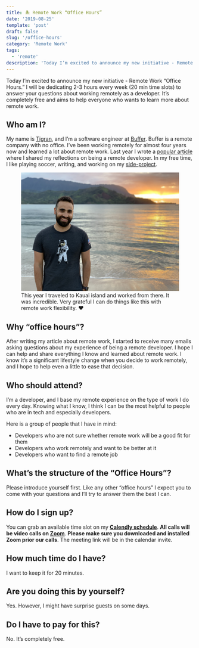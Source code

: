 ```yaml
---
title: 🏝 Remote Work “Office Hours”
date: '2019-08-25'
template: 'post'
draft: false
slug: '/office-hours'
category: 'Remote Work'
tags:
  - 'remote'
description: 'Today I’m excited to announce my new initiative - Remote Work “Office Hours.” I will be dedicating 2-3 hours every week (20 min time slots) to answer your questions about working remotely as a developer. It’s completely free and aims to help everyone who wants to learn more about remote work.'
---
```


Today I’m excited to announce my new initiative - Remote Work “Office Hours.” I will be dedicating 2-3 hours every week (20 min time slots) to answer your questions about working remotely as a developer. It’s completely free and aims to help everyone who wants to learn more about remote work.


## Who am I?
My name is [Tigran](https://tik.dev), and I’m a software engineer at [Buffer](https://buffer.com). Buffer is a remote company with no office. I’ve been working remotely for almost four years now and learned a lot about remote work. Last year I wrote a [popular article](https://medium.com/free-code-camp/reflections-on-being-a-remote-developer-757465ed1e9e) where I shared my reflections on being a remote developer. In my free time, I like playing soccer, writing, and working on my [side-project](https://cronhub.io).


<figure><img src="tigran-hawaii.jpg" alt="Tigran in Kauai"/><figcaption>This year I traveled to Kauai island and worked from there. It was incredible. Very grateful I can do things like this with remote work flexibility. ❤️ </figcaption></figure>

## Why “office hours”?
After writing my article about remote work, I started to receive many emails asking questions about my experience of being a remote developer. I hope I can help and share everything I know and learned about remote work. I know it’s a significant lifestyle change when you decide to work remotely, and I hope to help even a little to ease that decision.


## Who should attend?
I’m a developer, and I base my remote experience on the type of work I do every day. Knowing what I know, I think I can be the most helpful to people who are in tech and especially developers.

Here is a group of people that I have in mind:
- Developers who are not sure whether remote work will be a good fit for them
- Developers who work remotely and want to be better at it
- Developers who want to find a remote job


## What’s the structure of the “Office Hours”?
Please introduce yourself first. Like any other “office hours” I expect you to come with your questions and I’ll try to answer them the best I can.


## How do I sign up?
You can grab an available time slot on my **[Calendly schedule](https://calendly.com/tigranh/remote-work-office-hours-with-tigran)**. **All calls will be video calls on [Zoom](https://zoom.us/)**. **Please make sure you downloaded and installed Zoom prior our calls**. The meeting link will be in the calendar invite.


## How much time do I have?
I want to keep it for 20 minutes.


## Are you doing this by yourself?
Yes. However, I might have surprise guests on some days.


## Do I have to pay for this?
No. It’s completely free.

